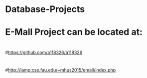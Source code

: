 # Database-Projects

#
# E-Mall Project can be located at:
#
#https://github.com/a118326/a118326
#
#http://lamp.cse.fau.edu/~mhus2015/emall/index.php
